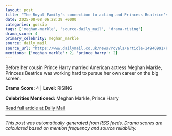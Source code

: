 ```yaml
---
layout: post
title: "The Royal Family's connection to acting and Princess Beatrice's surprising Hollywood film debut alongside Emily Blunt"
date: 2025-08-08 06:28:39 +0000
categories: gossip
tags: ['meghan-markle', 'source-daily_mail', 'drama-rising']
drama_score: 4
primary_celebrity: meghan_markle
source: daily_mail
source_url: "https://www.dailymail.co.uk/news/royals/article-14940991/Princess-Beatrice-Queen-Victoria-Emily-Blunt.html?ns_mchannel=rss&ito=1490&ns_campaign=1490"
mentions: {'meghan_markle': 2, 'prince_harry': 2}
---
```


Before her cousin Prince Harry married American actress Meghan Markle, Princess Beatrice was working hard to pursue her own career on the big screen.

**Drama Score:** 4 | **Level:** RISING

**Celebrities Mentioned:** Meghan Markle, Prince Harry

[Read full article at Daily Mail](https://www.dailymail.co.uk/news/royals/article-14940991/Princess-Beatrice-Queen-Victoria-Emily-Blunt.html?ns_mchannel=rss&ito=1490&ns_campaign=1490)

---
*This post was automatically generated from RSS feeds. Drama scores are calculated based on mention frequency and source reliability.*
